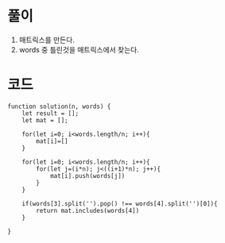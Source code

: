 # 풀이

1. 매트릭스를 만든다.
2. words 중 틀린것을 매트릭스에서 찾는다.

# 코드

    function solution(n, words) {
        let result = [];
        let mat = [];
        
        for(let i=0; i<words.length/n; i++){
            mat[i]=[]
        }
        
        for(let i=0; i<words.length/n; i++){
            for(let j=(i*n); j<((i+1)*n); j++){
                mat[i].push(words[j])
            }
        }

        if(words[3].split('').pop() !== words[4].split('')[0]){
            return mat.includes(words[4])
        }

    }

```js

```

